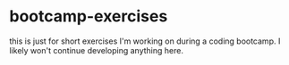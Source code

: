 # bootcamp-exercises

this is just for short exercises I'm working on during a coding bootcamp. I likely won't continue developing anything here.
